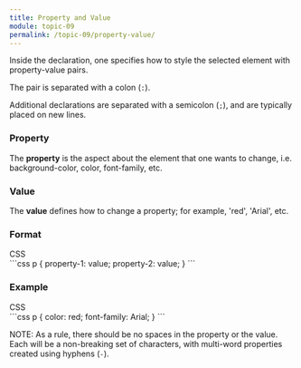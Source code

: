 ```yaml
---
title: Property and Value
module: topic-09
permalink: /topic-09/property-value/
---
```


<div class="divider-heading"></div>

Inside the declaration, one specifies how to style the selected element with property-value pairs.

The pair is separated with a colon (`:`).

Additional declarations are separated with a semicolon (`;`), and are typically placed on new lines.

### Property

The **property** is the aspect about the element that one wants to change, i.e. background-color, color, font-family, etc.

### Value

The **value** defines how to change a property; for example, 'red', 'Arial', etc.

### Format
<div class="code-heading">
  <span class="css">CSS</span>
</div>
```css
p {
    property-1: value;
    property-2: value;
}
```

### Example
<div class="code-heading">
  <span class="css">CSS</span>
</div>
```css
p {
    color: red;
    font-family: Arial;
}
```

<span class="label label-info">NOTE:</span> As a rule, there should be no spaces in the property or the value. Each will be a non-breaking set of characters, with multi-word properties created using hyphens (`-`).
